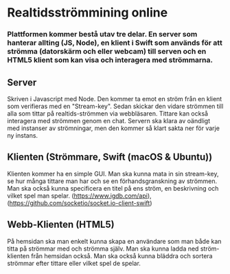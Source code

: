 # Realtidsströmmining online

### Plattformen kommer bestå utav tre delar. En server som hanterar allting (JS, Node), en klient i Swift som används för att strömma (datorskärm och eller webcam) till serven och en HTML5 klient som kan visa och interagera med strömmarna.

## Server
Skriven i Javascript med Node. Den kommer ta emot en ström från en klient som verifieras med en "Stream-key". Sedan skickar den vidare strömmen till alla som tittar på realtids-strömmen via webbläsaren. Tittare kan också interagera med strömmen genom en chat. Servern ska klara av oändligt med instanser av strömningar, men den kommer så klart sakta ner för varje ny instans.

## Klienten (Strömmare, Swift (macOS & Ubuntu))

Klienten kommer ha en simple GUI. Man ska kunna mata in sin stream-key, se hur många tittare man har och se en förhandsgranskning av strömmen. Man ska också kunna specificera en titel på ens ström, en beskrivning och vilket spel man spelar. (https://www.igdb.com/api), 
(https://github.com/socketio/socket.io-client-swift)

## Webb-Klienten (HTML5)

På hemsidan ska man enkelt kunna skapa en användare som man både kan titta på strömmar med och strömma själv. Man ska kunna ladda ned ström-klienten från hemsidan också. Man ska också kunna bläddra och sortera strömmar efter tittare eller vilket spel de spelar.
